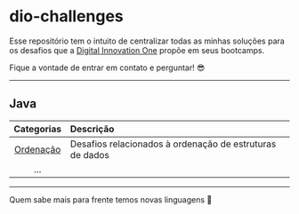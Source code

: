 # dio-challenges

Esse repositório tem o intuito de centralizar todas as minhas soluções para os desafios que a [Digital Innovation One](https://web.digitalinnovation.one/) propõe em seus bootcamps.

Fique a vontade de entrar em contato e perguntar! 😎

---
## Java
| Categorias | Descrição | 
| :---: | :--- | 
| [Ordenação](java/ordination) | Desafios relacionados à ordenação de estruturas de dados | 
| ... |  | 
---
Quem sabe mais para frente temos novas linguagens 👀
